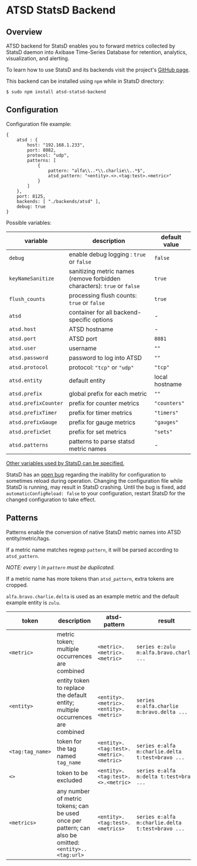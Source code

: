  ATSD StatsD Backend
=====================

 Overview
----------

ATSD backend for StatsD enables you to forward metrics collected by StatsD daemon into Axibase Time-Series Database for retention, analytics, visualization, and alerting.

To learn how to use StatsD and its backends visit the project's [GitHub page](https://github.com/etsy/statsd).

This backend can be installed using ```npm``` while in StatsD directory:

```
$ sudo npm install atsd-statsd-backend
```

 Configuration
--------

Configuration file example:

```
{
    atsd : {
        host: "192.168.1.233",
        port: 8082,
        protocol: "udp",
        patterns: [
            {
                pattern: "alfa\\..*\\.charlie\\..*$",
                atsd_pattern: "<entity>.<>.<tag:test>.<metric>"
            }
        ]
    },
    port: 8125,
    backends: [ "./backends/atsd" ],
    debug: true
}
```

Possible variables:

 variable             | description                                                                       | default value
----------------------|-----------------------------------------------------------------------------------|----------------
 `debug`              | enable debug logging : `true` or `false`                                          | `false`
 `keyNameSanitize`    | sanitizing metric names  (remove forbidden characters): `true` or `false`         | `true`
 `flush_counts`       | processing flush counts: `true` or `false`                                        | `true`
 `atsd`               | container for all backend-specific options                                        | -
 `atsd.host`          | ATSD hostname                                                                     | -
 `atsd.port`          | ATSD port                                                                         | `8081`
 `atsd.user`          | username                                                                          | `""`
 `atsd.password`      | password to log into ATSD                                                         | `""`
 `atsd.protocol`      | protocol: `"tcp"` or `"udp"`                                                      | `"tcp"`
 `atsd.entity`        | default entity                                                                    | local hostname
 `atsd.prefix`        | global prefix for each metric                                                     | `""`
 `atsd.prefixCounter` | prefix for counter metrics                                                        | `"counters"`
 `atsd.prefixTimer`   | prefix for timer metrics                                                          | `"timers"`
 `atsd.prefixGauge`   | prefix for gauge metrics                                                          | `"gauges"`
 `atsd.prefixSet`     | prefix for set metrics                                                            | `"sets"`
 `atsd.patterns`      | patterns to parse statsd metric names                                             | -

[Other variables used by StatsD can be specified.](https://github.com/etsy/statsd/blob/master/exampleConfig.js)

StatsD has an [open bug](https://github.com/etsy/statsd/issues/462) regarding the inability for configuration to sometimes reload during operation. Changing the configuration file while StatsD is running, may result in StatsD crashing. Until the bug is fixed, add `automaticConfigReload: false` to your configuration, restart StatsD for the changed configuration to take effect.

 Patterns
----------

Patterns enable the conversion of native StatsD metric names into ATSD entity/metric/tags.

If a metric name matches regexp `pattern`, it will be parsed according to `atsd_pattern`.

*NOTE: every \ in `pattern` must be duplicated.*

If a metric name has more tokens than `atsd_pattern`, extra tokens are cropped.

`alfa.bravo.charlie.delta` is used as an example metric and the default example entity is `zulu`.

 token            | description                                                                                           | atsd-pattern                            | result
------------------|-------------------------------------------------------------------------------------------------------|-----------------------------------------|--------------------------------------------------
 `<metric>`       | metric token; multiple occurrences are combined                                                       | `<metric>.<metric>.<metric>`            | `series e:zulu m:alfa.bravo.charlie ...`
 `<entity>`       | entity token to replace the default entity; multiple occurrences are combined                         | `<entity>.<metric>.<entity>.<metric>`   | `series e:alfa.charlie m:bravo.delta ...`
 `<tag:tag_name>` | token for the tag named `tag_name`                                                                    | `<entity>.<tag:test>.<metric>.<metric>` | `series e:alfa m:charlie.delta t:test=bravo ...`
 `<>`             | token to be excluded                                                                                  | `<entity>.<tag:test>.<>.<metric>`       | `series e:alfa m:delta t:test=bravo ...`
 `<metrics>`      | any number of metric tokens; can be used once per pattern; can also be omitted: `<entity>..<tag:url>` | `<entity>.<tag:test>.<metrics>`         | `series e:alfa m:charlie.delta t:test=bravo ...`
